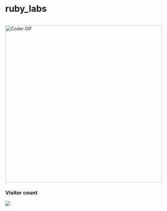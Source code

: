 # ruby_labs
<br>
<img src="https://media.giphy.com/media/SWoSkN6DxTszqIKEqv/giphy.gif" alt="Coder GIF" width="500">


### Visitor count
<img src="https://profile-counter.glitch.me/ruby_labs/count.svg" />
